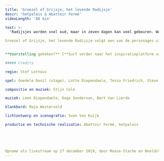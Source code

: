 ```yaml
---
title: 'Groezel of Grijsje, het levende Radijsje'
descr: 'hetpaleis & Abattoir Fermé'
videoLength: '88 min'

text: >-
  'Radijsjes worden snel oud, maar in zeven dagen kan veel gebeuren. Wat wil Groezel met haar korte leven doen? Wat vindt ze leuk? Het radijsje belandt van het ene avontuur in het andere. Ze ontmoet de meest bizarre figuren, lieve mensen maar ook griezels die haar tussen een sandwich willen leggen. Loopt alles in de soep of ontdekt ze haar eigen smaak?

Groezel of Grijsje, het levende Radijsje volgt een van de personages uit Bangerik (2018), de eerste samenwerking tussen Abattoir Fermé en hetpaleis. Met een topcast en live muzikanten neemt Stef Lernous je mee op avonturenreis.  
‍

**Voorstelling gekeken?** [**Surf verder naar het inspiratieplatform van hetpaleis**](https://www.spothetpaleis.be/spot/groezel-of-grijsje-het-levende-radijsje/) **voor nog meer plezier rond Groezel.**

##### Credits

regie: Stef Lernous

spel: Goedele Denil (stage), Lotte Diependaele, Tessa Friedrich, Steve Geerts, Julia Ghysels, Gert Jochems, Mona Leon, Kirsten Pieters, Chiel van Berkel, Tania Van der Sanden, Tine Van den Wyngaert, Dominique Van Malder

compositie en muziek: Stijn Cole

muziek: Leen Diependaele, Dago Sondervan, Bart Van Lierde

klankbord: Maja Westerveld

lichtontwerp en scenografie: Sven Van Kuijk

productie en technische realisatie: Abattoir Fermé, hetpaleis

‍

‍

Opname als livestream op 27 december 2019, door Moose-Stache en Beeldstorm (o.l.v. Jan Bosteels)'
---
```

